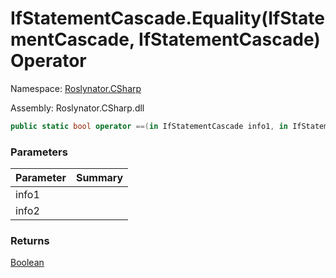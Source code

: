 # IfStatementCascade\.Equality\(IfStatementCascade, IfStatementCascade\) Operator

Namespace: [Roslynator.CSharp](../../README.md)

Assembly: Roslynator\.CSharp\.dll

```csharp
public static bool operator ==(in IfStatementCascade info1, in IfStatementCascade info2)
```

### Parameters

| Parameter | Summary |
| --------- | ------- |
| info1 | |
| info2 | |

### Returns

[Boolean](https://docs.microsoft.com/en-us/dotnet/api/system.boolean)


